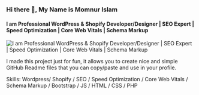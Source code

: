 ### Hi there 👋, My Name is Momnur Islam
#### I am Professional WordPress & Shopify Developer/Designer | SEO Expert |  Speed Optimization | Core Web Vitals  |  Schema Markup
![I am Professional WordPress & Shopify Developer/Designer | SEO Expert |  Speed Optimization | Core Web Vitals  |  Schema Markup](https://pbs.twimg.com/profile_banners/1189066856/1681027994/1080x360)

I made this project just for fun, it allows you to create nice and simple GitHub Readme files that you can copy/paste and use in your profile.

Skills: Wordpress/ Shopify / SEO /  Speed Optimization / Core Web Vitals / Schema Markup / Bootstrap /  JS / HTML / CSS / PHP 





